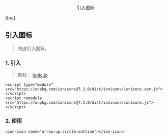 <center>引入图标</center>





[toc]







## 引入图标

> 快速引入图标。









### 1. 引入

> 图标： [ionic.io](https://ionic.io/ionicons)

```shell
<script type="module" src="https://unpkg.com/ionicons@7.1.0/dist/ionicons/ionicons.esm.js"></script>
<script nomodule src="https://unpkg.com/ionicons@7.1.0/dist/ionicons/ionicons.js"></script>
```





### 2. 使用

```shell
<ion-icon name="arrow-up-circle-outline"></ion-icon>
```

